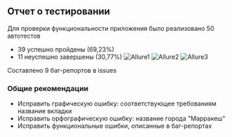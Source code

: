   ## Отчет о тестировании
Для проверки функциональности приложения было реализовано 50 автотестов
- 39 успешно пройдены (69,23%)
- 11 неуспешно завершены (30,77%)
![Allure1](https://github.com/ChQAMID/Diplom/assets/167188888/9ac50dd7-91aa-4c06-b609-f703eb00d2d5)
![Allure2](https://github.com/ChQAMID/Diplom/assets/167188888/0a2aaf30-bb5a-42be-ba3d-6213eefd9b04)
![Allure3](https://github.com/ChQAMID/Diplom/assets/167188888/13bff173-0eb3-47a4-aab6-efe876ab5d7f)

Составлено 9 баг-репортов в issues

### Общие рекомендации
- Исправить графическую ошибку: соответствующее требованиям название вкладки
- Исправить орфографическую ошибку: название города "Марракеш"
- Исправить функциональные ошибки, описанные в баг-репортах
